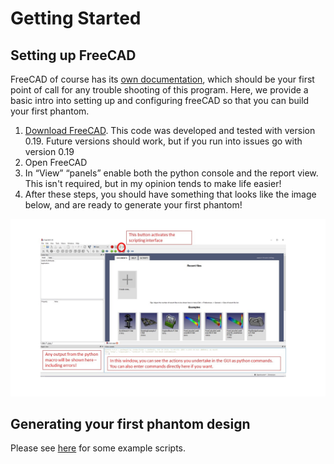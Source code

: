 # Getting Started

## Setting up FreeCAD

FreeCAD of course has its [own documentation](https://wiki.freecad.org/Getting_started), which should be your first point of call for any trouble shooting of this program. Here, we provide a basic intro into setting up and configuring freeCAD so that you can build your first phantom. 

1. [Download FreeCAD](https://www.freecadweb.org/downloads.php). This code was developed and tested with version 0.19. Future versions should work, but if you run into issues go with version 0.19
2. Open FreeCAD 
3. In “View” “panels” enable both the python console and the report view. This isn't required, but in my opinion tends to make life easier!
4. After these steps, you should have something that looks like the image below, and are ready to generate your first phantom!

![](_resources/FreeCADsetup.jpg)



## Generating your first phantom design

Please see [here](https://acrf-image-x-institute.github.io/mri_distortion_toolkit/phantom_design.html) for some example scripts.

